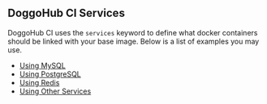 ## DoggoHub CI Services

DoggoHub CI uses the `services` keyword to define what docker containers should
be linked with your base image. Below is a list of examples you may use.

- [Using MySQL](mysql.md)
- [Using PostgreSQL](postgres.md)
- [Using Redis](redis.md)
- [Using Other Services](../docker/using_docker_images.md#how-to-use-other-images-as-services)
